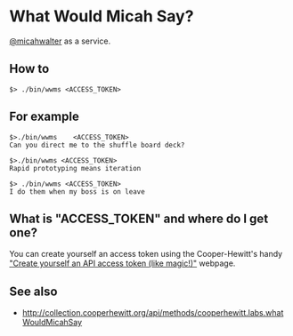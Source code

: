 # What Would Micah Say?

[@micahwalter](http://www.twitter.com/micahwalter) as a service.

## How to

	$> ./bin/wwms <ACCESS_TOKEN>

## For example

	$>./bin/wwms	<ACCESS_TOKEN>
	Can you direct me to the shuffle board deck?

	$>./bin/wwms <ACCESS_TOKEN>
	Rapid prototyping means iteration

	$> ./bin/wwms <ACCESS_TOKEN>
	I do them when my boss is on leave

## What is "ACCESS_TOKEN" and where do I get one?

You can create yourself an access token using the Cooper-Hewitt's handy ["Create yourself an API access token (like magic!)"](https://collection.cooperhewitt.org/api/oauth2/authenticate/like-magic/) webpage.

## See also

* http://collection.cooperhewitt.org/api/methods/cooperhewitt.labs.whatWouldMicahSay


